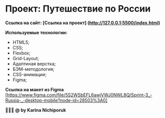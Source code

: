 # Проект: Путешествие по России



**Ссылка на сайт:**
**[Cсылка на проект] (http://127.0.0.1:5500/index.html)**


**Используемые технологии:**
* HTML5;
* CSS;
* Flexbox;
* Grid-Layout;
* Адаптиная верстка;
* БЭМ-методология;
* CSS-анимации;
* Figma;
 

**Ссылка на макет из Figma** [https://www.figma.com/file/5S2WSbEFL6awjVWJ0NWL8Q/Sprint-3_-Russia-_-desktop-mobile?node-id=28503%3A0]


🙋🏻‍♀️
**@ by Karina Nichiporuk**
